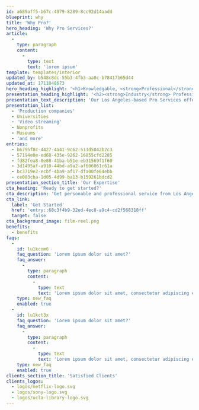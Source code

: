 ```yaml
---
id: a689aff5-b67c-4979-8289-8cc92d14aadd
blueprint: why
title: 'Why Pro?'
hero_heading: 'Why Pro Services?'
article:
  -
    type: paragraph
    content:
      -
        type: text
        text: 'lorem ipsum'
template: templates/interior
updated_by: b548c8dc-55b3-4fb3-aa8c-b78417b65d44
updated_at: 1711048673
hero_heading_highlight: '<h1>Knowledgable, <strong>Professional</strong> Services</h1>'
presentation_heading_highlight: '<h2><strong>Industry</strong> Professionals</h2>'
presentation_text_description: 'Our Los Angeles-based Pro Services offer personalized, high-quality solutions for industry-focused requests. Let our dedicated team prepare your media collection for professional or archival use.'
presentation_list:
  - 'Production companies'
  - Universities
  - 'Video streaming'
  - Nonprofits
  - Museums
  - 'and more'
entries:
  - b6795f8c-4427-4a41-9c62-513d5042b2c3
  - 57194e0e-ed68-435e-9262-16855cfd2285
  - fd82fea8-0e08-41ba-b51e-eb31569f1f60
  - 3d1495af-a910-44bd-a9a2-af606061c61a
  - bc3719e2-ecbf-4ba9-af17-dfa00fe64ebb
  - ce083cba-1d05-4d99-ba13-b159261bdcd2
presentation_section_title: 'Our Expertise'
cta_heading: 'Ready to get started?'
cta_description: 'Get personable and professional service from Los Angeles Video Transfer Service for your next media transfer project.'
cta_link:
  label: 'Get Started'
  href: 'entry::68c3f4b9-32ed-4ec8-a9c4-cd2f568318ff'
  target: false
cta_background_image: film-reel.png
benefits:
  - benefits
faqs:
  -
    id: lu1kcom6
    faq_question: 'Lorem ipsum dolor sit amet?'
    faq_answer:
      -
        type: paragraph
        content:
          -
            type: text
            text: 'Lorem ipsum dolor sit amet, consectetur adipiscing elit, sed do eiusmod tempor incididunt ut labore et dolore magna aliqua. Ut enim ad minim veniam, quis nostrud exercitation ullamco laboris nisi ut aliquip ex ea commodo consequat.'
    type: new_faq
    enabled: true
  -
    id: lu1kct3x
    faq_question: 'Lorem ipsum dolor sit amet?'
    faq_answer:
      -
        type: paragraph
        content:
          -
            type: text
            text: 'Lorem ipsum dolor sit amet, consectetur adipiscing elit, sed do eiusmod tempor incididunt ut labore et dolore magna aliqua. Ut enim ad minim veniam, quis nostrud exercitation ullamco laboris nisi ut aliquip ex ea commodo consequat.'
    type: new_faq
    enabled: true
clients_section_title: 'Satisfied Clients'
clients_logos:
  - logos/netflix-logo.svg
  - logos/sony-logo.svg
  - logos/ucla-library-logo.svg
---
```

